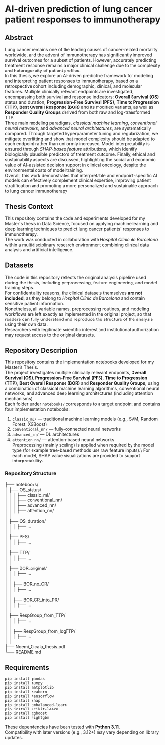# AI-driven prediction of lung cancer patient responses to immunotherapy

## Abstract
Lung cancer remains one of the leading causes of cancer-related mortality worldwide, and
the advent of immunotherapy has significantly improved survival outcomes for a subset
of patients. However, accurately predicting treatment response remains a major clinical
challenge due to the complexity and heterogeneity of patient profiles.  
In this thesis, we explore an AI-driven predictive framework for modeling and interpreting patient responses to immunotherapy, based on a retrospective cohort including demographic, clinical, and molecular features. Multiple clinically relevant endpoints are
investigated, encompassing both survival and response indicators: **Overall Survival
(OS)** status and duration, **Progression-Free Survival (PFS)**, **Time to Progression
(TTP)**, **Best Overall Response (BOR)** and its modified variants, as well as **Responder Quality Groups** derived from both raw and log-transformed TTP.  
Three main modeling paradigms, *classical machine learning*, *conventional neural
networks*, and *advanced neural architectures*, are systematically compared. Through
targeted hyperparameter tuning and regularization, we mitigate overfitting and show that
model complexity should be adapted to each endpoint rather than uniformly increased.
Model interpretability is ensured through *SHAP-based feature* attributions, which
identify biologically plausible predictors of treatment outcome. Finally, ethical and sustainability aspects are discussed, highlighting the social and economic value of AI-assisted decision support in clinical oncology, despite the environmental costs of model training.  
Overall, this work demonstrates that interpretable and endpoint-specific AI models can
effectively complement clinical expertise, improving patient stratification and promoting
a more personalized and sustainable approach to lung cancer immunotherapy

## Thesis Context
This repository contains the code and experiments developed for my Master's thesis in Data Science, focused on applying machine learning and deep learning techniques to predict lung cancer patients' responses to immunotherapy.  
The work was conducted in collaboration with *Hospital Clínic de Barcelona* within a multidisciplinary research environment combining clinical data analysis and artificial intelligence.

## Datasets
The code in this repository reflects the original analysis pipeline used during the thesis, including preprocessing, feature engineering, and model training steps.  
For confidentiality reasons, the clinical datasets themselves **are not included**, as they belong to *Hospital Clínic de Barcelona* and contain sensitive patient information.  
Nonetheless, all variable names, preprocessing routines, and modeling workflows are left exactly as implemented in the original project, so that readers can fully understand and reproduce the structure of the analysis using their own data.  
Researchers with legitimate scientific interest and institutional authorization may request access to the original datasets.  

## Repository Description
This repository contains the implementation notebooks developed for my Master’s Thesis.  
The project investigates multiple clinically relevant endpoints, **Overall Survival (OS)**, **Progression-Free Survival (PFS)**, **Time to Progression (TTP)**, **Best Overall Response (BOR)** and **Responder Quality Groups**, using a combination of classical machine learning algorithms, conventional neural networks, and advanced deep learning architectures (including attention mechanisms).  
Each folder under `notebooks/` corresponds to a target endpoint and contains four implementation notebooks:  
1. `classic_ml/` — traditional machine learning models (e.g., SVM, Random Forest, XGBoost)
2. `conventional_nn/` — fully-connected neural networks  
3. `advanced_nn/` — DL architectures   
4. `attention_nn/` — attention-based neural networks  
Preprocessing (mainly scaling) is applied when required by the model type (for example tree-based methods use raw feature inputs).\\
For each model, SHAP value visualizations are provided to support interpretability.

### Repository Structure
├── notebooks/  
│ ├── OS_status/  
│ │ │ ├── classic_ml/  
│ │ │ ├── conventional_nn/  
│ │ │ ├── advanced_nn/  
│ │ │ ├── attention_nn/  
│ │   
│ ├── OS_duration/   
│ │ │ ├── ...  
│ │    
│ ├── PFS/  
│ │ │ ├── ...  
│ │  
│ ├── TTP/  
│ │ │ ├── ...  
│ │  
│ ├── BOR_original/  
│ │ │ ├── ...  
│ │   
│ │ ├── BOR_no_CR/  
│ │ │ ├── ...  
│ │   
│ │ ├── BOR_CR_into_PR/  
│ │ │ ├── ...  
│ │  
│ ├── RespGroup_from_TTP/  
│ │ │ ├── ...  
│ │   
│ │ ├── RespGroup_from_logTTP/  
│ │ │ ├── ...  
│ │   
├── Noemi_Cicala_thesis.pdf  
└── README.md  

## Requirements
```
pip install pandas
pip install numpy
pip install matplotlib
pip install seaborn
pip install tensorflow
pip install shap
pip install imbalanced-learn
pip install scikit-learn
pip install xgboost
pip install lightgbm
```
These dependencies have been tested with **Python 3.11**.  
Compatibility with later versions (e.g., 3.12+) may vary depending on library updates.
